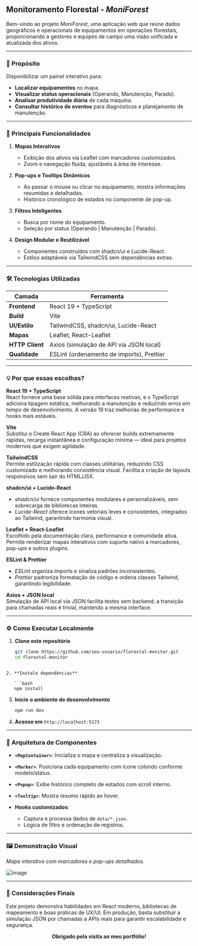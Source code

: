 
## Monitoramento Florestal - _MoniForest_

Bem-vindo ao projeto _MoniForest_, uma aplicação web que reúne dados geográficos e operacionais de equipamentos em operações florestais, proporcionando a gestores e equipes de campo uma visão unificada e atualizada dos ativos.

---

### 🎯 Propósito

Disponibilizar um painel interativo para:

- **Localizar equipamentos** no mapa.  
- **Visualizar status operacionais** (Operando, Manutenção, Parado).  
- **Analisar produtividade diária** de cada máquina.  
- **Consultar histórico de eventos** para diagnósticos e planejamento de manutenção.  

---

### 🚀 Principais Funcionalidades

1. **Mapas Interativos**  
   - Exibição dos ativos via Leaflet com marcadores customizados.  
   - Zoom e navegação fluida, ajustáveis à área de interesse.  

2. **Pop-ups e Tooltips Dinâmicos**  
   - Ao passar o mouse ou clicar no equipamento, mostra informações resumidas e detalhadas.  
   - Histórico cronológico de estados no componente de pop-up.  

3. **Filtros Inteligentes**  
   - Busca por nome do equipamento.  
   - Seleção por status (Operando | Manutenção | Parado).  

4. **Design Modular e Reutilizável**  
   - Componentes construídos com shadcn/ui e Lucide-React.  
   - Estilos adaptáveis via TailwindCSS sem dependências extras.  

---

### 🛠️ Tecnologias Utilizadas

| Camada         | Ferramenta                                 |
| -------------- | ------------------------------------------ |
| **Frontend**   | React 19 + TypeScript                      |
| **Build**      | Vite                                       |
| **UI/Estilo**  | TailwindCSS, shadcn/ui, Lucide-React       |
| **Mapas**      | Leaflet, React-Leaflet                     |
| **HTTP Client**| Axios (simulação de API via JSON local)    |
| **Qualidade**  | ESLint (ordenamento de imports), Prettier  |

---

### 💡 Por que essas escolhas?

**React 19 + TypeScript**  
React fornece uma base sólida para interfaces reativas, e o TypeScript adiciona tipagem estática, melhorando a manutenção e reduzindo erros em tempo de desenvolvimento. A versão 19 traz melhorias de performance e hooks mais estáveis.

**Vite**  
Substitui o Create React App (CRA) ao oferecer builds extremamente rápidas, recarga instantânea e configuração mínima — ideal para projetos modernos que exigem agilidade.

**TailwindCSS**  
Permite estilização rápida com classes utilitárias, reduzindo CSS customizado e melhorando consistência visual. Facilita a criação de layouts responsivos sem sair do HTML/JSX.

**shadcn/ui + Lucide-React**  
- _shadcn/ui_ fornece componentes modulares e personalizáveis, sem sobrecarga de bibliotecas inteiras.  
- _Lucide-React_ oferece ícones vetoriais leves e consistentes, integrados ao Tailwind, garantindo harmonia visual.

**Leaflet + React-Leaflet**  
Escolhido pela documentação clara, performance e comunidade ativa. Permite renderizar mapas interativos com suporte nativo a marcadores, pop-ups e outros plugins.

**ESLint & Prettier**  
- _ESLint_ organiza imports e sinaliza padrões inconsistentes.  
- _Prettier_ padroniza formatação de código e ordena classes Tailwind, garantindo legibilidade.

**Axios + JSON local**  
Simulação de API local via JSON facilita testes sem backend; a transição para chamadas reais é trivial, mantendo a mesma interface.

---

### ⚙️ Como Executar Localmente

1. **Clone este repositório**  
   ```bash
   git clone https://github.com/seu-usuario/florestal-monitor.git
   cd florestal-monitor
```

2. **Instale dependências**

   ```bash
   npm install
   ```
3. **Inicie o ambiente de desenvolvimento**

   ```bash
   npm run dev
   ```
4. **Acesse em** `http://localhost:5173`

---

### 📐 Arquitetura de Componentes

* **`<MapContainer>`**: Inicializa o mapa e centraliza a visualização.
* **`<Marker>`**: Posiciona cada equipamento com ícone colorido conforme modelo/status.
* **`<Popup>`**: Exibe histórico completo de estados com scroll interno.
* **`<Tooltip>`**: Mostra resumo rápido ao hover.
* **Hooks customizados**:

  * Captura e processa dados de `data/*.json`.
  * Lógica de filtro e ordenação de registros.

---

### 🖼️ Demonstração Visual

*Mapa interativo com marcadores e pop-ups detalhados.*

![image](https://github.com/user-attachments/assets/a7985df4-6176-4bac-bfc1-5b22aeca1024)


---

### 📝 Considerações Finais

Este projeto demonstra habilidades em React moderno, bibliotecas de mapeamento e boas práticas de UX/UI. Em produção, basta substituir a simulação JSON por chamadas a APIs reais para garantir escalabilidade e segurança.

<div align="center">
  <strong>Obrigado pela visita ao meu portfólio!</strong>
</div>

